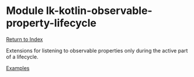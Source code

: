 # Module lk-kotlin-observable-property-lifecycle

[Return to Index](../)

Extensions for listening to observable properties only during the active part of a lifecycle.

[Examples](https://github.com/lightningkite/lk-kotlin/tree/master/lk-kotlin-observable-property-lifecycle/src/test/kotlin/lk/kotlin/observable/property/lifecycle/example)